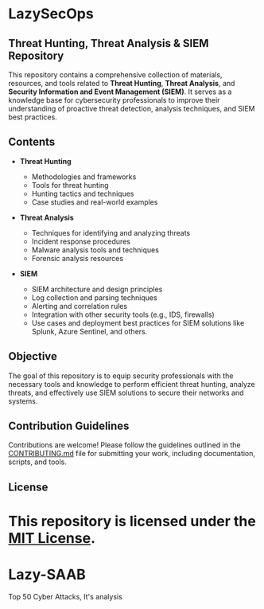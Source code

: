 # LazySecOps
## Threat Hunting, Threat Analysis & SIEM Repository

This repository contains a comprehensive collection of materials, resources, and tools related to **Threat Hunting**, **Threat Analysis**, and **Security Information and Event Management (SIEM)**. It serves as a knowledge base for cybersecurity professionals to improve their understanding of proactive threat detection, analysis techniques, and SIEM best practices.

## Contents

- **Threat Hunting**
  - Methodologies and frameworks
  - Tools for threat hunting
  - Hunting tactics and techniques
  - Case studies and real-world examples

- **Threat Analysis**
  - Techniques for identifying and analyzing threats
  - Incident response procedures
  - Malware analysis tools and techniques
  - Forensic analysis resources

- **SIEM**
  - SIEM architecture and design principles
  - Log collection and parsing techniques
  - Alerting and correlation rules
  - Integration with other security tools (e.g., IDS, firewalls)
  - Use cases and deployment best practices for SIEM solutions like Splunk, Azure Sentinel, and others.

## Objective

The goal of this repository is to equip security professionals with the necessary tools and knowledge to perform efficient threat hunting, analyze threats, and effectively use SIEM solutions to secure their networks and systems.

## Contribution Guidelines

Contributions are welcome! Please follow the guidelines outlined in the [CONTRIBUTING.md](CONTRIBUTING.md) file for submitting your work, including documentation, scripts, and tools.

## License

This repository is licensed under the [MIT License](LICENSE).
=======
# Lazy-SAAB
Top 50 Cyber Attacks, It's analysis